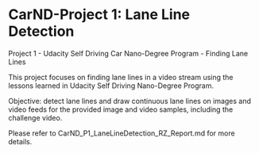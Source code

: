 # CarND-Project 1: Lane Line Detection
Project 1 - Udacity Self Driving Car Nano-Degree Program - Finding Lane Lines

This project focuses on finding lane lines in a video stream using the lessons learned in Udacity Self Driving Nano-Degree Program. 

Objective: detect lane lines and draw continuous lane lines on images and video feeds for the provided image and video samples, including the challenge video. 

Please refer to CarND_P1_LaneLineDetection_RZ_Report.md for more details.
